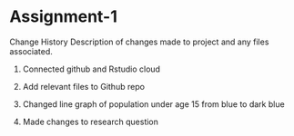 # Assignment-1
Change History 
Description of changes made to project and any files associated.

1. Connected github and Rstudio cloud

2. Add relevant files to Github repo

3. Changed line graph of population under age 15 from blue to dark blue

4. Made changes to research question